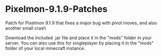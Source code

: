 # Pixelmon-9.1.9-Patches
Patch for Pixelmon 9.1.9 that fixes a major bug with pivot moves, and also another small crash

Download the included .jar file and place it in the "mods" folder in your server. You can also use this for singleplayer by placing it in the "mods" folder of your local minecraft instance.
